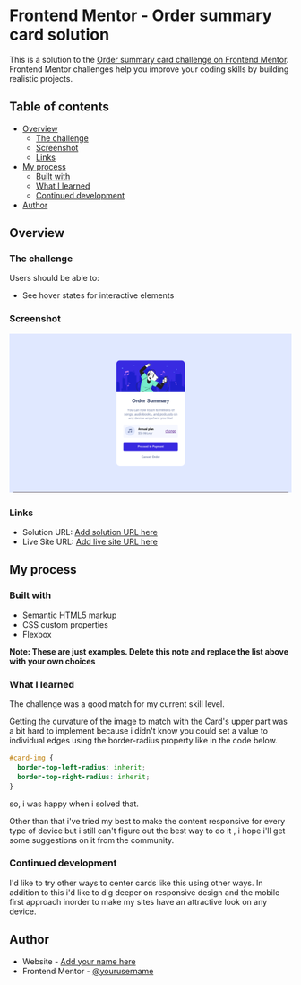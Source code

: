# Frontend Mentor - Order summary card solution

This is a solution to the [Order summary card challenge on Frontend Mentor](https://www.frontendmentor.io/challenges/order-summary-component-QlPmajDUj). Frontend Mentor challenges help you improve your coding skills by building realistic projects.

## Table of contents

- [Overview](#overview)
  - [The challenge](#the-challenge)
  - [Screenshot](#screenshot)
  - [Links](#links)
- [My process](#my-process)
  - [Built with](#built-with)
  - [What I learned](#what-i-learned)
  - [Continued development](#continued-development)
- [Author](#author)

## Overview

### The challenge

Users should be able to:

- See hover states for interactive elements

### Screenshot

![](./images/screenshot.png)

### Links

- Solution URL: [Add solution URL here](https://your-solution-url.com)
- Live Site URL: [Add live site URL here](https://your-live-site-url.com)

## My process

### Built with

- Semantic HTML5 markup
- CSS custom properties
- Flexbox

**Note: These are just examples. Delete this note and replace the list above with your own choices**

### What I learned

The challenge was a good match for my current skill level.

Getting the curvature of the image to match with the Card's upper part
was a bit hard to implement because i didn't know you could set a value to individual edges using the border-radius property like in the code below.

```css
#card-img {
  border-top-left-radius: inherit;
  border-top-right-radius: inherit;
}
```

so, i was happy when i solved that.

Other than that i've tried my best to make the content responsive for every type of device but i still can't figure out the best way to do it , i hope i'll get some suggestions on it from the community.

### Continued development

I'd like to try other ways to center cards like this using other ways. In addition to this i'd like to dig deeper on responsive design and the mobile first approach inorder to make my sites have an attractive look on any device.

## Author

- Website - [Add your name here](https://www.your-site.com)
- Frontend Mentor - [@yourusername](https://www.frontendmentor.io/profile/yourusername)
